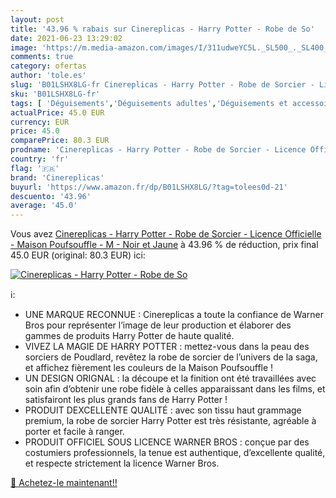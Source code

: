 ```yaml
---
layout: post
title: '43.96 % rabais sur Cinereplicas - Harry Potter - Robe de So'
date: 2021-06-23 13:29:02
image: 'https://m.media-amazon.com/images/I/311udweYC5L._SL500_._SL400_.jpg'
comments: true
category: ofertas
author: 'tole.es'
slug: 'B01LSHX8LG-fr Cinereplicas - Harry Potter - Robe de Sorcier - Licence...'
sku: 'B01LSHX8LG-fr'
tags: [ 'Déguisements','Déguisements adultes','Déguisements et accessoires','Fantaisie','Hauts fantaisie','Vêtements','Vêtements techniques et spéciaux','cinereplicas', ]
actualPrice: 45.0 EUR
currency: EUR
price: 45.0
comparePrice: 80.3 EUR
prodname: 'Cinereplicas - Harry Potter - Robe de Sorcier - Licence Officielle - Maison Poufsouffle - M - Noir et Jaune'
country: 'fr'
flag: '🇫🇷'
brand: 'Cinereplicas'
buyurl: 'https://www.amazon.fr/dp/B01LSHX8LG/?tag=tolees0d-21'
descuento: '43.96'
average: '45.0'
---
```


Vous avez [Cinereplicas - Harry Potter - Robe de Sorcier - Licence Officielle - Maison Poufsouffle - M - Noir et Jaune](https://www.amazon.fr/dp/B01LSHX8LG/?tag=tolees0d-21)  à  43.96 % de réduction, prix final  45.0 EUR (original: 80.3 EUR) ici:

[![Cinereplicas - Harry Potter - Robe de So](https://m.media-amazon.com/images/I/311udweYC5L._SL500_._SL400_.jpg)](https://www.amazon.fr/dp/B01LSHX8LG/?tag=tolees0d-21)

ℹ️:

- UNE MARQUE RECONNUE : Cinereplicas a toute la confiance de Warner Bros pour représenter l’image de leur production et élaborer des gammes de produits Harry Potter de haute qualité.
- VIVEZ LA MAGIE DE HARRY POTTER : mettez-vous dans la peau des sorciers de Poudlard, revêtez la robe de sorcier de l’univers de la saga, et affichez fièrement les couleurs de la Maison Poufsouffle !
- UN DESIGN ORIGNAL : la découpe et la finition ont été travaillées avec soin afin d’obtenir une robe fidèle à celles apparaissant dans les films, et satisfairont les plus grands fans de Harry Potter !
- PRODUIT DEXCELLENTE QUALITÉ : avec son tissu haut grammage premium, la robe de sorcier Harry Potter est très résistante, agréable à porter et facile à ranger.
- PRODUIT OFFICIEL SOUS LICENCE WARNER BROS : conçue par des costumiers professionnels, la tenue est authentique, d’excellente qualité, et respecte strictement la licence Warner Bros.

[🛒 Achetez-le maintenant!!](https://www.amazon.fr/dp/B01LSHX8LG/?tag=tolees0d-21)
